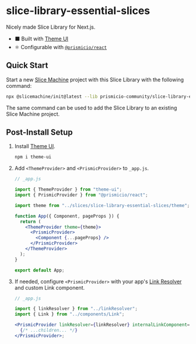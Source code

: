 # slice-library-essential-slices

Nicely made Slice Library for Next.js.

- ⬛ Built with [Theme UI][theme-ui]
- ⚛️ Configurable with [`@prismicio/react`][prismic-react]

## Quick Start

Start a new [Slice Machine][slicemachine] project with this Slice Library with the following command:

```bash
npx @slicemachine/init@latest --lib prismicio-community/slice-library-essential-slices
```

The same command can be used to add the Slice Library to an existing Slice Machine project.

## Post-Install Setup

1. Install [Theme UI][theme-ui].

   ```bash
   npm i theme-ui
   ```

2. Add `<ThemeProvider>` and `<PrismicProvider>` to `_app.js`.

   ```jsx
   // _app.js

   import { ThemeProvider } from "theme-ui";
   import { PrismicProvider } from "@prismicio/react";

   import theme from "../slices/slice-library-essential-slices/theme";

   function App({ Component, pageProps }) {
     return (
       <ThemeProvider theme={theme}>
         <PrismicProvider>
           <Component {...pageProps} />
         </PrismicProvider>
       </ThemeProvider>
     );
   }

   export default App;
   ```

3. If needed, configure `<PrismicProvider>` with your app's [Link Resolver][link-resolver] and custom Link component.

   ```jsx
   // _app.js

   import { linkResolver } from "../linkResolver";
   import { Link } from "../components/Link";

   <PrismicProvider linkResolver={linkResolver} internalLinkComponent={Link}>
     {/* ...children... */}
   </PrismicProvider>;
   ```

[theme-ui]: https://theme-ui.com/
[prismic-react]: https://github.com/prismicio/prismic-react/tree/v2
[slicemachine]: https://slicemachine.dev/
[link-resolver]: https://prismic.io/docs/core-concepts/link-resolver-route-resolver

